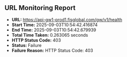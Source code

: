 ## URL Monitoring Report

- **URL:** https://api-gw1-prod1.fisglobal.com/gw/v1/health
- **Start Time:** 2025-09-03T10:54:42.416874
- **End Time:** 2025-09-03T10:54:42.679939
- **Total Time Taken:** 0.263065 seconds
- **HTTP Status Code:** 403
- **Status:** Failure
- **Failure Reason:** HTTP Status Code: 403
